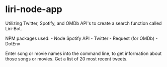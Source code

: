 # liri-node-app

Utilizing Twitter, Spotify, and OMDb API's to create a search function called Liri-Bot.

NPM packages used: 
    - Node Spotify API
    - Twitter
    - Request (for OMDb)
    - DotEnv

Enter song or movie names into the command line, to get information about those songs or movies. 
Get a list of 20 most recent tweets.